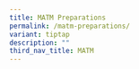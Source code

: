 ```yaml
---
title: MATM Preparations
permalink: /matm-preparations/
variant: tiptap
description: ""
third_nav_title: MATM
---
```

